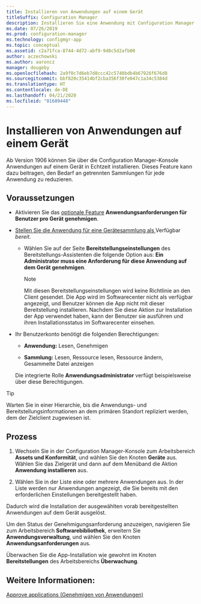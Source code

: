 ```yaml
---
title: Installieren von Anwendungen auf einem Gerät
titleSuffix: Configuration Manager
description: Installieren Sie eine Anwendung mit Configuration Manager sofort auf einem Gerät ohne Sammlung.
ms.date: 07/26/2019
ms.prod: configuration-manager
ms.technology: configmgr-app
ms.topic: conceptual
ms.assetid: c2a71fca-8744-4d72-abf9-9d8c5d2afb00
author: aczechowski
ms.author: aaroncz
manager: dougeby
ms.openlocfilehash: 2a9f0c7d6eb7d8ccc42c5740bdb4b67926f676d8
ms.sourcegitcommit: bbf820c35414bf2cba356f30fe047c1a34c5384d
ms.translationtype: HT
ms.contentlocale: de-DE
ms.lasthandoff: 04/21/2020
ms.locfileid: "81689448"
---
```

# <a name="install-applications-for-a-device"></a>Installieren von Anwendungen auf einem Gerät

<!--4402180-->

Ab Version 1906 können Sie über die Configuration Manager-Konsole Anwendungen auf einem Gerät in Echtzeit installieren. Dieses Feature kann dazu beitragen, den Bedarf an getrennten Sammlungen für jede Anwendung zu reduzieren.

## <a name="prerequisites"></a>Voraussetzungen

- Aktivieren Sie das [optionale Feature](../../core/servers/manage/install-in-console-updates.md#bkmk_options) **Anwendungsanforderungen für Benutzer pro Gerät genehmigen**.  

- [Stellen Sie die Anwendung für eine Gerätesammlung als ](deploy-applications.md)Verfügbar *bereit.*  

    - Wählen Sie auf der Seite **Bereitstellungseinstellungen** des Bereitstellungs-Assistenten die folgende Option aus: **Ein Administrator muss eine Anforderung für diese Anwendung auf dem Gerät genehmigen**.  

        > [!Note]  
        > Mit diesen Bereitstellungseinstellungen wird keine Richtlinie an den Client gesendet. Die App wird im Softwarecenter nicht als verfügbar angezeigt, und Benutzer können die App nicht mit dieser Bereitstellung installieren. Nachdem Sie diese Aktion zur Installation der App verwendet haben, kann der Benutzer sie ausführen und ihren Installationsstatus im Softwarecenter einsehen.

- Ihr Benutzerkonto benötigt die folgenden Berechtigungen:

    - **Anwendung:** Lesen, Genehmigen

    - **Sammlung:** Lesen, Ressource lesen, Ressource ändern, Gesammelte Datei anzeigen

    Die integrierte Rolle **Anwendungsadministrator** verfügt beispielsweise über diese Berechtigungen.

> [!TIP]
> Warten Sie in einer Hierarchie, bis die Anwendungs- und Bereitstellungsinformationen an dem primären Standort repliziert werden, dem der Zielclient zugewiesen ist.<!-- SCCMDocs#2113 -->

## <a name="process"></a>Prozess

1. Wechseln Sie in der Configuration Manager-Konsole zum Arbeitsbereich **Assets und Konformität**, und wählen Sie den Knoten **Geräte** aus. Wählen Sie das Zielgerät und dann auf dem Menüband die Aktion **Anwendung installieren** aus.

1. Wählen Sie in der Liste eine oder mehrere Anwendungen aus. In der Liste werden nur Anwendungen angezeigt, die Sie bereits mit den erforderlichen Einstellungen bereitgestellt haben.

Dadurch wird die Installation der ausgewählten vorab bereitgestellten Anwendungen auf dem Gerät ausgelöst.

Um den Status der Genehmigungsanforderung anzuzeigen, navigieren Sie zum Arbeitsbereich **Softwarebibliothek**, erweitern Sie **Anwendungsverwaltung**, und wählen Sie den Knoten **Anwendungsanforderungen** aus.

Überwachen Sie die App-Installation wie gewohnt im Knoten **Bereitstellungen** des Arbeitsbereichs **Überwachung**.


## <a name="see-also"></a>Weitere Informationen:

[Approve applications (Genehmigen von Anwendungen)](app-approval.md)
